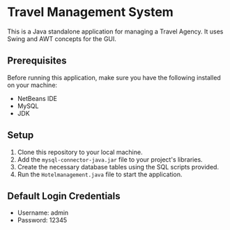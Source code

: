 # Travel Management System

This is a Java standalone application for managing a Travel Agency. It uses Swing and AWT concepts for the GUI.

## Prerequisites

Before running this application, make sure you have the following installed on your machine:
- NetBeans IDE
- MySQL
- JDK

## Setup

1. Clone this repository to your local machine.
2. Add the `mysql-connector-java.jar` file to your project's libraries.
3. Create the necessary database tables using the SQL scripts provided.
4. Run the `Hotelmanagement.java` file to start the application.

## Default Login Credentials
- Username: admin
- Password: 12345
